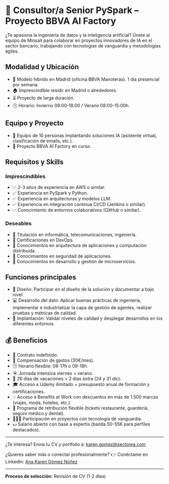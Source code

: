 # 🧠 Consultor/a Senior PySpark – Proyecto BBVA AI Factory

¿Te apasiona la ingeniería de datos y la inteligencia artificial? Únete al equipo de Minsait para colaborar en proyectos innovadores de IA en el sector bancario, trabajando con tecnologías de vanguardia y metodologías ágiles.

## Modalidad y Ubicación
- 📍 Modelo híbrido en Madrid (oficina BBVA Manoteras). 1 día presencial por semana.
- 🏠 Imprescindible residir en Madrid o alrededores.
- ⏳ Proyecto de larga duración.
- 🕓 Horario: Invierno 09:00-18:00 / Verano 08:00-15:00h.

## Equipo y Proyecto
- 👥 Equipo de 10 personas implantando soluciones IA (asistente virtual, clasificación de emails, etc.).
- 🚀 Proyecto BBVA AI Factory en curso.

## Requisitos y Skills
### Imprescindibles
- ✅ 2-3 años de experiencia en AWS o similar.
- ✅ Experiencia en PySpark y Python.
- ✅ Experiencia en arquitecturas y modelos LLM.
- ✅ Experiencia en integración continua CI/CD (Jenkins o similar).
- ✅ Conocimiento de entornos colaborativos (GitHub o similar).

### Deseables
- 🔹 Titulación en informática, telecomunicaciones, ingeniería.
- 🔹 Certificaciones en DevOps.
- 🔹 Conocimientos en arquitectura de aplicaciones y computación distribuida.
- 🔹 Conocimientos en seguridad de aplicaciones.
- 🔹 Conocimientos en desarrollo y gestión de microservicios.

## Funciones principales
- 📝 Diseño: Participar en el diseño de la solución y documentar a bajo nivel.
- 💻 Desarrollo del dato: Aplicar buenas prácticas de ingeniería, implementar e industrializar la capa de gestión de agentes, realizar pruebas y métricas de calidad.
- 🚀 Implantación: Validar niveles de calidad y desplegar desarrollos en los diferentes entornos.

## 💰 Beneficios
- 📄 Contrato indefinido.
- 💸 Compensación de gastos (30€/mes).
- 🕓 Horario flexible: 08-17h o 09-18h.
- ☀️ Jornada intensiva viernes + verano.
- 🌴 26 días de vacaciones + 2 días extra (24 y 31 dic).
- 🎓 Acceso a Udemy ilimitado + presupuesto anual de formación y certificaciones.
- 💡 Acceso a Benefits at Work con descuentos en más de 1.500 marcas (viajes, moda, hoteles, etc.).
- 🚀 Programa de retribución flexible (tickets restaurante, guardería, seguro médico y dental).
- 👨🏻‍💻 Participación en proyectos con tecnología de vanguardia.
- 💶 Salario abierto con base a expertis (banda 50-55K para perfiles destacados).

---

¿Te interesa? Envía tu CV y portfolio a: karen.gomez@sectorea.com

¿Quieres saber más o conectar profesionalmente?
👉 Conéctame en LinkedIn: [Ana Karen Gómez Núñez](https://linkedin.com/in/anakarengomeznuñez)

---

**Proceso de selección:**
Revisión de CV (1-2 días)
